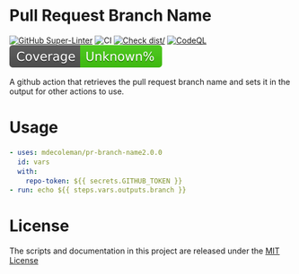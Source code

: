 # Pull Request Branch Name

[![GitHub Super-Linter](https://github.com/mdecoleman/pr-branch-name/actions/workflows/linter.yml/badge.svg)](https://github.com/super-linter/super-linter)
![CI](https://github.com/mdecoleman/pr-branch-name/actions/workflows/ci.yml/badge.svg)
[![Check dist/](https://github.com/mdecoleman/pr-branch-name/actions/workflows/check-dist.yml/badge.svg)](https://github.com/mdecoleman/pr-branch-name/actions/workflows/check-dist.yml)
[![CodeQL](https://github.com/mdecoleman/pr-branch-name/actions/workflows/codeql-analysis.yml/badge.svg)](https://github.com/mdecoleman/pr-branch-name/actions/workflows/codeql-analysis.yml)
[![Coverage](./badges/coverage.svg)](./badges/coverage.svg)

A github action that retrieves the pull request branch name and sets it in the
output for other actions to use.

# Usage

```yaml
- uses: mdecoleman/pr-branch-name2.0.0
  id: vars
  with:
    repo-token: ${{ secrets.GITHUB_TOKEN }}
- run: echo ${{ steps.vars.outputs.branch }}
```

# License

The scripts and documentation in this project are released under the
[MIT License](LICENSE)
